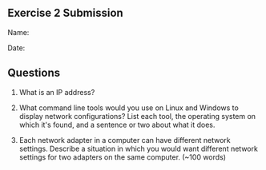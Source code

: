 Exercise 2 Submission
----------------------

Name: 

Date: 


Questions
----------------

1. What is an IP address?

2. What command line tools would you use on Linux and Windows to display network configurations? List each tool, the operating system on which it's found, and a sentence or two about what it does.

3. Each network adapter in a computer can have different network settings. Describe a situation in which you would want different network settings for two adapters on the same computer. (~100 words)
